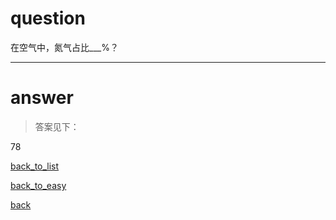 # question

在空气中，氮气占比___%？

--------------------------

# answer

> 答案见下：

78

[back_to_list](https://ruiluogu.github.io/Qch/question/questionList)

[back_to_easy](https://ruiluogu.github.io/Qch/question/easy/easy)

[back](https://ruiluogu.github.io)
